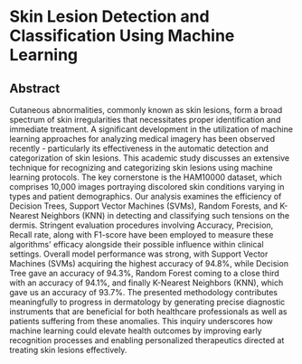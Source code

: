 # Skin Lesion Detection and Classification Using Machine Learning

## Abstract

Cutaneous abnormalities, commonly known as skin lesions, form a broad spectrum of skin irregularities that necessitates proper identification and immediate treatment. A significant development in the utilization of machine learning approaches for analyzing medical imagery has been observed recently - particularly its effectiveness in the automatic detection and categorization of skin lesions. This academic study discusses an extensive technique for recognizing and categorizing skin lesions using machine learning protocols. The key cornerstone is the HAM10000 dataset, which comprises 10,000 images portraying discolored skin conditions varying in types and patient demographics. Our analysis examines the efficiency of Decision Trees, Support Vector Machines (SVMs), Random Forests, and K-Nearest Neighbors (KNN) in detecting and classifying such tensions on the dermis. Stringent evaluation procedures involving Accuracy, Precision, Recall rate, along with F1-score have been employed to measure these algorithms' efficacy alongside their possible influence within clinical settings. Overall model performance was strong, with Support Vector Machines (SVMs) acquiring the highest accuracy of 94.8%, while Decision Tree gave an accuracy of 94.3%, Random Forest coming to a close third with an accuracy of 94.1%, and finally K-Nearest Neighbors (KNN), which gave us an accuracy of 93.7%. The presented methodology contributes meaningfully to progress in dermatology by generating precise diagnostic instruments that are beneficial for both healthcare professionals as well as patients suffering from these anomalies. This inquiry underscores how machine learning could elevate health outcomes by improving early recognition processes and enabling personalized therapeutics directed at treating skin lesions effectively.
